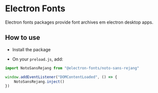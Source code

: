 # Electron Fonts

Electron fonts packages provide font archives em electron desktop apps.

## How to use

* Install the package

* On your `preload.js`, add:

```ts
import NotoSansRejang from "@electron-fonts/noto-sans-rejang"

window.addEventListener("DOMContentLoaded", () => {
    NotoSansRejang.inject()
})
```